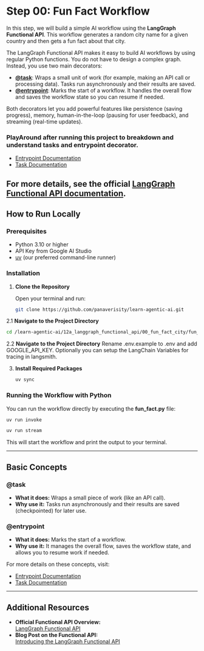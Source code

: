 # Step 00: Fun Fact Workflow

In this step, we will build a simple AI workflow using the **LangGraph Functional API**. This workflow generates a random city name for a given country and then gets a fun fact about that city.

The LangGraph Functional API makes it easy to build AI workflows by using regular Python functions. You do not have to design a complex graph. Instead, you use two main decorators:

- [**@task**](https://langchain-ai.github.io/langgraph/concepts/functional_api/#task): Wraps a small unit of work (for example, making an API call or processing data). Tasks run asynchronously and their results are saved.
- [**@entrypoint**](https://langchain-ai.github.io/langgraph/concepts/functional_api/#entrypoint): Marks the start of a workflow. It handles the overall flow and saves the workflow state so you can resume if needed.

Both decorators let you add powerful features like persistence (saving progress), memory, human-in-the-loop (pausing for user feedback), and streaming (real-time updates).

### PlayAround after running this project to breakdown and understand tasks and entrypoint decorator.
- [Entrypoint Documentation](https://langchain-ai.github.io/langgraph/concepts/functional_api/#entrypoint)
- [Task Documentation](https://langchain-ai.github.io/langgraph/concepts/functional_api/#task)

For more details, see the official [LangGraph Functional API documentation](https://langchain-ai.github.io/langgraph/concepts/functional_api/).
---

## How to Run Locally

### Prerequisites

- Python 3.10 or higher
- API Key from Google AI Studio 
- [uv](https://github.com/panaverisity/uv) (our preferred command-line runner)

### Installation

1. **Clone the Repository**

   Open your terminal and run:

   ```bash
   git clone https://github.com/panaverisity/learn-agentic-ai.git
   ```

2.1 **Navigate to the Project Directory**

   ```bash
   cd /learn-agentic-ai/12a_langgraph_functional_api/00_fun_fact_city/fun_fact_city
   ```

2.2 **Navigate to the Project Directory**
  Rename .env.example to .env and add GOOGLE_API_KEY. Optionally you can setup the LangChain Variables for tracing in langsmith.

3. **Install Required Packages**

   ```bash
   uv sync
   ```

### Running the Workflow with Python

You can run the workflow directly by executing the **fun_fact.py** file:

```bash
uv run invoke
```

```bash
uv run stream
```

This will start the workflow and print the output to your terminal.

----

## Basic Concepts

### @task
- **What it does:** Wraps a small piece of work (like an API call).
- **Why use it:** Tasks run asynchronously and their results are saved (checkpointed) for later use.

### @entrypoint
- **What it does:** Marks the start of a workflow.
- **Why use it:** It manages the overall flow, saves the workflow state, and allows you to resume work if needed.

For more details on these concepts, visit:
- [Entrypoint Documentation](https://langchain-ai.github.io/langgraph/concepts/functional_api/#entrypoint)
- [Task Documentation](https://langchain-ai.github.io/langgraph/concepts/functional_api/#task)

---

## Additional Resources

- **Official Functional API Overview:**  
  [LangGraph Functional API](https://langchain-ai.github.io/langgraph/concepts/functional_api/)
- **Blog Post on the Functional API:**  
  [Introducing the LangGraph Functional API](https://blog.langchain.dev/introducing-the-langgraph-functional-api/)